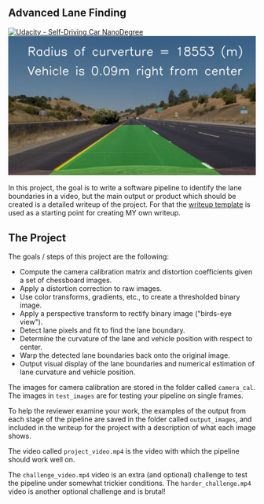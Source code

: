 ## Advanced Lane Finding
[![Udacity - Self-Driving Car NanoDegree](https://s3.amazonaws.com/udacity-sdc/github/shield-carnd.svg)](http://www.udacity.com/drive)
![Lanes Image](./output_images/straight_lines1_processed.jpg)

In this project, the goal is to write a software pipeline to identify the lane boundaries in a video, but the main output or product which should be created is a detailed writeup of the project.  For that the [writeup template](https://github.com/udacity/CarND-Advanced-Lane-Lines/blob/master/writeup_template.md)  is used as a starting point for creating MY own writeup.  

The Project
---

The goals / steps of this project are the following:

* Compute the camera calibration matrix and distortion coefficients given a set of chessboard images.
* Apply a distortion correction to raw images.
* Use color transforms, gradients, etc., to create a thresholded binary image.
* Apply a perspective transform to rectify binary image ("birds-eye view").
* Detect lane pixels and fit to find the lane boundary.
* Determine the curvature of the lane and vehicle position with respect to center.
* Warp the detected lane boundaries back onto the original image.
* Output visual display of the lane boundaries and numerical estimation of lane curvature and vehicle position.

The images for camera calibration are stored in the folder called `camera_cal`.  The images in `test_images` are for testing your pipeline on single frames.  

To help the reviewer examine your work, the examples of the output from each stage of the pipeline are saved in the folder called `output_images`, and included in the writeup for the project with a description of what each image shows.  

The video called `project_video.mp4` is the video with which the pipeline should work well on.  

The `challenge_video.mp4` video is an extra (and optional) challenge to test the pipeline under somewhat trickier conditions.  The `harder_challenge.mp4` video is another optional challenge and is brutal!

